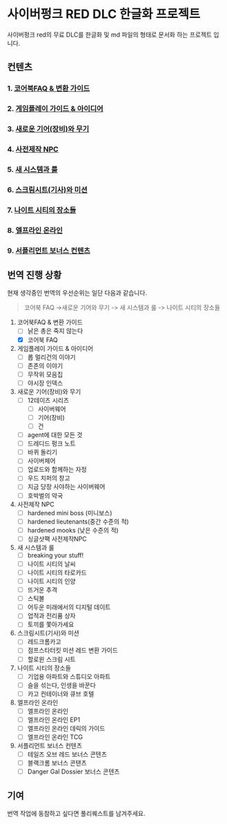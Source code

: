 # 사이버펑크 RED DLC 한글화 프로젝트

사이버펑크 red의 무료 DLC를 한글화 및 md 파일의 형태로 문서화 하는 프로젝트 입니다.



## 컨텐츠

### 1. [코어북FAQ & 변환 가이드](./1.코어북FAQ%20&%20변환%20가이드/readme.md)
### 2. [게임플레이 가이드 & 아이디어](./2.게임플레이%20가이드%20&%20아이디어/readme.md)
### 3. [새로운 기어(장비)와 무기](./3.새로운%20장비와%20무기/readme.md)
### 4. [사전제작 NPC](./4.사전제작%20NPC/readme.md)
### 5. [새 시스템과 룰](./5.새%20시스템과%20룰/readme.md)
### 6. [스크림시트(기사)와 미션](./6.스크림%20시트와%20미션/readme.md)
### 7. [나이트 시티의 장소들](./7.나이트%20시티의%20장소/readme.md)
### 8. [엘프라인 온라인](./8.엘프라인%20온라인/readme.md)
### 9. [서플리먼트 보너스 컨텐츠](./9.서플리먼트%20보너스%20컨텐츠/readme.md)

## 번역 진행 상황

현재 생각중인 번역의 우선순위는 일단 다음과 같습니다.

> 코어북 FAQ ->새로운 기어와 무기 -> 새 시스템과 룰 -> 나이트 시티의 장소들



1. 코어북FAQ & 변환 가이드
   - [ ] 낡은 총은 죽지 않는다
   - [x] 코어북 FAQ 
2. 게임플레이 가이드 & 아이디어
   - [ ] 롭 멀리건의 이야기
   - [ ] 존존의 이야기
   - [ ] 무작위 모음집
   - [ ] 야시장 인덱스
3. 새로운 기어(장비)와 무기
   - [ ] 12데이즈 시리즈
     - [ ] 사이버웨어
     - [ ] 기어(장비)
     - [ ] 건
   - [ ] agent에 대한 모든 것
   - [ ] 드레디드 펑크 노트
   - [ ] 바퀴 돌리기
   - [ ] 사이버체어
   - [ ] 업로드와 함께하는 자정
   - [ ] 우드 치퍼의 창고
   - [ ] 지금 당장 사야하는 사이버웨어
   - [ ] 호박벌의 약국
4. 사전제작 NPC
   - [ ] hardened mini boss (미니보스)
   - [ ] hardened lieutenants(중간 수준의 적)
   - [ ] hardened mooks (낮은 수준의 적)
   - [ ] 싱글샷팩 사전제작NPC
5. 새 시스템과 룰
   - [ ] breaking your stuff!
   - [ ] 나이트 시티의 날씨
   - [ ] 나이트 시티의 타로카드
   - [ ] 나이트 시티의 인양
   - [ ] 뜨거운 추격
   - [ ] 스틱볼
   - [ ] 어두운 미래에서의 디지털 데이트
   - [ ] 업적과 전리품 상자
   - [ ] 토끼를 쫓아가세요
6. 스크림시트(기사)와 미션
   - [ ] 레드크롬카고
   - [ ] 점프스타터킷 미션 레드 변환 가이드
   - [ ] 할로윈 스크림 시트
7. 나이트 시티의 장소들
   - [ ] 기업용 아파트와 스튜디오 아파트
   - [ ] 슬을 섞는다, 인생을 바꾼다
   - [ ] 카고 컨테이너와 큐브 호텔
8. 엘프라인 온라인
   - [ ] 엘프라인 온라인
   - [ ] 엘프라인 온라인 EP1
   - [ ] 엘프라인 온라인 데릭의 가이드
   - [ ] 엘프라인 온라인 TCG
9.  서플리먼트 보너스 컨텐츠
    - [ ] 테일즈 오브 레드 보너스 콘텐츠
    - [ ] 블랙크롬 보너스 콘탠츠
    - [ ] Danger Gal Dossier 보너스 콘텐츠

## 기여

번역 작업에 동참하고 싶다면 풀리퀘스트를 남겨주세요.
